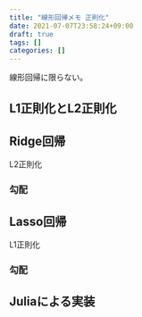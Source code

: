 ```yaml
---
title: "線形回帰メモ 正則化"
date: 2021-07-07T23:58:24+09:00
draft: true
tags: []
categories: []
---
```


線形回帰に限らない。

## L1正則化とL2正則化

## Ridge回帰

L2正則化

### 勾配

## Lasso回帰

L1正則化

### 勾配

## Juliaによる実装
